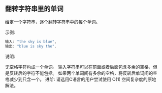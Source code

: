 ## 翻转字符串里的单词

给定一个字符串，逐个翻转字符串中的每个单词。

示例:  

```java
输入: "the sky is blue",
输出: "blue is sky the".
```

说明:

无空格字符构成一个单词。
输入字符串可以在前面或者后面包含多余的空格，但是反转后的字符不能包括。
如果两个单词间有多余的空格，将反转后单词间的空格减少到只含一个。
进阶: 请选用C语言的用户尝试使用 O(1) 空间复杂度的原地解法。
